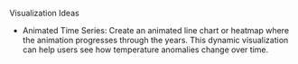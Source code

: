 Visualization Ideas
- Animated Time Series:
Create an animated line chart or heatmap where the animation progresses through the years. This dynamic visualization can help users see how temperature anomalies change over time.